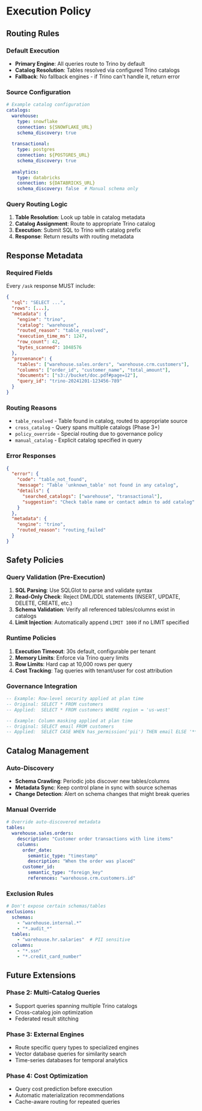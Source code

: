 # Execution Policy

## Routing Rules

### Default Execution
- **Primary Engine**: All queries route to Trino by default
- **Catalog Resolution**: Tables resolved via configured Trino catalogs
- **Fallback**: No fallback engines - if Trino can't handle it, return error

### Source Configuration
```yaml
# Example catalog configuration
catalogs:
  warehouse:
    type: snowflake
    connection: ${SNOWFLAKE_URL}
    schema_discovery: true
  
  transactional: 
    type: postgres
    connection: ${POSTGRES_URL}
    schema_discovery: true
    
  analytics:
    type: databricks
    connection: ${DATABRICKS_URL}
    schema_discovery: false  # Manual schema only
```

### Query Routing Logic
1. **Table Resolution**: Look up table in catalog metadata
2. **Catalog Assignment**: Route to appropriate Trino catalog
3. **Execution**: Submit SQL to Trino with catalog prefix
4. **Response**: Return results with routing metadata

## Response Metadata

### Required Fields
Every `/ask` response MUST include:

```json
{
  "sql": "SELECT ...",
  "rows": [...],
  "metadata": {
    "engine": "trino",
    "catalog": "warehouse", 
    "routed_reason": "table_resolved",
    "execution_time_ms": 1247,
    "row_count": 42,
    "bytes_scanned": 1048576
  },
  "provenance": {
    "tables": ["warehouse.sales.orders", "warehouse.crm.customers"],
    "columns": ["order_id", "customer_name", "total_amount"],
    "documents": ["s3://bucket/doc.pdf#page=12"],
    "query_id": "trino-20241201-123456-789"
  }
}
```

### Routing Reasons
- `table_resolved` - Table found in catalog, routed to appropriate source
- `cross_catalog` - Query spans multiple catalogs (Phase 3+)
- `policy_override` - Special routing due to governance policy
- `manual_catalog` - Explicit catalog specified in query

### Error Responses
```json
{
  "error": {
    "code": "table_not_found",
    "message": "Table 'unknown_table' not found in any catalog",
    "details": {
      "searched_catalogs": ["warehouse", "transactional"],
      "suggestion": "Check table name or contact admin to add catalog"
    }
  },
  "metadata": {
    "engine": "trino",
    "routed_reason": "routing_failed"
  }
}
```

## Safety Policies

### Query Validation (Pre-Execution)
1. **SQL Parsing**: Use SQLGlot to parse and validate syntax
2. **Read-Only Check**: Reject DML/DDL statements (INSERT, UPDATE, DELETE, CREATE, etc.)
3. **Schema Validation**: Verify all referenced tables/columns exist in catalogs
4. **Limit Injection**: Automatically append `LIMIT 1000` if no LIMIT specified

### Runtime Policies  
1. **Execution Timeout**: 30s default, configurable per tenant
2. **Memory Limits**: Enforce via Trino query limits
3. **Row Limits**: Hard cap at 10,000 rows per query
4. **Cost Tracking**: Tag queries with tenant/user for cost attribution

### Governance Integration
```sql
-- Example: Row-level security applied at plan time
-- Original: SELECT * FROM customers  
-- Applied:  SELECT * FROM customers WHERE region = 'us-west'

-- Example: Column masking applied at plan time  
-- Original: SELECT email FROM customers
-- Applied:  SELECT CASE WHEN has_permission('pii') THEN email ELSE '***masked***' END FROM customers
```

## Catalog Management

### Auto-Discovery
- **Schema Crawling**: Periodic jobs discover new tables/columns
- **Metadata Sync**: Keep control plane in sync with source schemas
- **Change Detection**: Alert on schema changes that might break queries

### Manual Override
```yaml
# Override auto-discovered metadata
tables:
  warehouse.sales.orders:
    description: "Customer order transactions with line items"
    columns:
      order_date:
        semantic_type: "timestamp"
        description: "When the order was placed"
      customer_id:
        semantic_type: "foreign_key"
        references: "warehouse.crm.customers.id"
```

### Exclusion Rules
```yaml
# Don't expose certain schemas/tables
exclusions:
  schemas:
    - "warehouse.internal.*"
    - "*.audit_*"
  tables:
    - "warehouse.hr.salaries"  # PII sensitive
  columns:
    - "*.ssn"
    - "*.credit_card_number"
```

## Future Extensions

### Phase 2: Multi-Catalog Queries
- Support queries spanning multiple Trino catalogs
- Cross-catalog join optimization
- Federated result stitching

### Phase 3: External Engines  
- Route specific query types to specialized engines
- Vector database queries for similarity search
- Time-series databases for temporal analytics

### Phase 4: Cost Optimization
- Query cost prediction before execution
- Automatic materialization recommendations  
- Cache-aware routing for repeated queries
